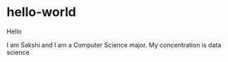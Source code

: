 # hello-world
Hello

I am Sakshi and I am a Computer Science major.
My concentration is data science
